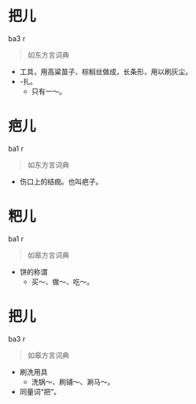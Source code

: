 # 把儿
ba3 r
> 如东方言词典
- 工具，用高粱苗子、棕榈丝做成，长条形，用以刷灰尘。
- -扎。
  - 只有一～。

# 疤儿
ba1 r
> 如东方言词典
- 伤口上的结痂。也叫疤子。

# 粑儿
ba1 r
> 如皋方言词典
- 饼的称谓
  - 买～、做～、吃～。

# 把儿
ba3 r
> 如皋方言词典
- 刷洗用具
  - 洗锅～、刷铺～、涮马～。
- 同量词“把”。
